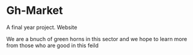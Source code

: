 # Gh-Market
A final year project. Website

We are a bnuch of green horns in this sector and we hope to learn more from those who are good in this feild
